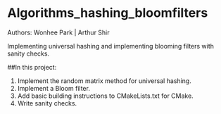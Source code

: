# Algorithms_hashing_bloomfilters
Authors: Wonhee Park | Arthur Shir

Implementing universal hashing and implementing blooming filters with sanity checks.

##In this project: 
1. Implement the random matrix method for universal hashing.
2. Implement a Bloom filter.
3. Add basic building instructions to CMakeLists.txt for CMake.
4. Write sanity checks.